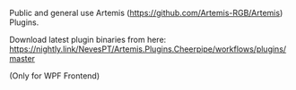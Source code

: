 Public and general use Artemis (https://github.com/Artemis-RGB/Artemis) Plugins.

Download latest plugin binaries from here: https://nightly.link/NevesPT/Artemis.Plugins.Cheerpipe/workflows/plugins/master 

(Only for WPF Frontend)
